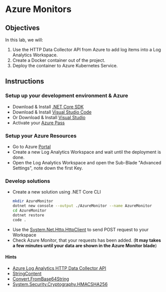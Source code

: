# Azure Monitors


## Objectives
In this lab, we will:
1. Use the HTTP Data Collector API from Azure to add log items into a Log Analytics Workspace.
2. Create a Docker container out of the project.
3. Deploy the container to Azure Kubernetes Service.


## Instructions
### Setup up your development environment & Azure
* Download & Install [.NET Core SDK](https://dotnet.microsoft.com/download)
* Download & Install [Visual Studio Code](https://code.visualstudio.com/)
* Or Download & Install [Visual Studio](https://visualstudio.microsoft.com/)
* Activate your [Azure Pass](https://www.microsoftazurepass.com/)

### Setup your Azure Resources
* Go to Azure [Portal](https://portal.azure.com)
* Create a new Log Analytics Workspace and wait until the deployment is done.
* Open the Log Analytics Workspace and open the Sub-Blade "Advanced Settings", note down the first Key.

### Develop solutions
* Create a new solution using .NET Core CLI
    ```bash
    mkdir AzureMonitor
    dotnet new console --output ./AzureMonitor --name AzureMonitor
    cd AzureMonitor
    dotnet restore
    code .
    ```
* Use the [System.Net.Http.HttpClient](https://docs.microsoft.com/en-us/dotnet/api/system.net.http.httpclient?view=netcore-3.1) to send POST request to your Workspace
* Check Azure Monitor, that your requests has been added.
  (**It may takes a few minutes until your data are shown in the Azure Monitor blade**)

#### Hints
* [Azure Log Analytics HTTP Data Collector API](https://docs.microsoft.com/en-us/rest/api/loganalytics/create-request)
* [StringContent](https://docs.microsoft.com/en-us/dotnet/api/system.net.http.stringcontent?view=netcore-3.1)
* [Convert.FromBase64String](https://docs.microsoft.com/en-us/dotnet/api/system.convert.frombase64string?view=netcore-3.1)
* [System.Security.Cryptography.HMACSHA256](https://docs.microsoft.com/en-us/dotnet/api/system.security.cryptography.hmacsha256?view=netcore-3.1)

